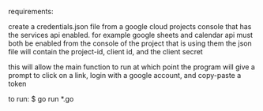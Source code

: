 
requirements:

create a credentials.json file from a google cloud projects console that has the services api enabled.
for example google sheets and calendar api must both be enabled from the console of the project that is using them
the json file will contain the project-id, client id, and the client secret

this will allow the main function to run at which point the program will give a prompt
to click on a link, login with a google account, and copy-paste a token

to run:
$ go run *.go